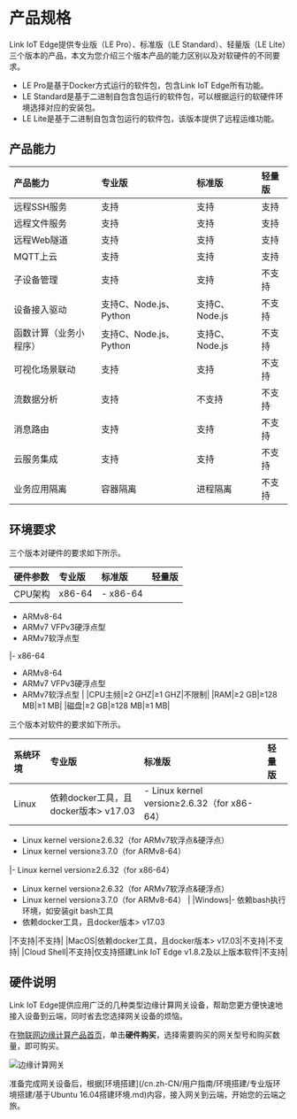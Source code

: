 # 产品规格

Link IoT Edge提供专业版（LE Pro）、标准版（LE Standard）、轻量版（LE Lite）三个版本的产品，本文为您介绍三个版本产品的能力区别以及对软硬件的不同要求。

-   LE Pro是基于Docker方式运行的软件包，包含Link IoT Edge所有功能。
-   LE Standard是基于二进制自包含包运行的软件包，可以根据运行的软硬件环境选择对应的安装包。
-   LE Lite是基于二进制自包含包运行的软件包，该版本提供了远程运维功能。

## 产品能力

|产品能力|专业版|标准版|轻量版|
|:---|:--|:--|:--|
|远程SSH服务|支持|支持|支持|
|远程文件服务|支持|支持|支持|
|远程Web隧道|支持|支持|支持|
|MQTT上云|支持|支持|支持|
|子设备管理|支持|支持|不支持|
|设备接入驱动|支持C、Node.js、Python|支持C、Node.js|不支持|
|函数计算（业务小程序）|支持C、Node.js、Python|支持C、Node.js|不支持|
|可视化场景联动|支持|支持|不支持|
|流数据分析|支持|不支持|不支持|
|消息路由|支持|支持|不支持|
|云服务集成|支持|支持|不支持|
|业务应用隔离|容器隔离|进程隔离|不支持|

## 环境要求

三个版本对硬件的要求如下所示。

|硬件参数|专业版|标准版|轻量版|
|:---|:--|:--|:--|
|CPU架构|x86-64|-   x86-64
-   ARMv8-64
-   ARMv7 VFPv3硬浮点型
-   ARMv7软浮点型

|-   x86-64
-   ARMv8-64
-   ARMv7 VFPv3硬浮点型
-   ARMv7软浮点型 |
|CPU主频|≥2 GHZ|≥1 GHZ|不限制|
|RAM|≥2 GB|≥128 MB|≥1 MB|
|磁盘|≥2 GB|≥128 MB|≥1 MB|

三个版本对软件的要求如下所示。

|系统环境|专业版|标准版|轻量版|
|:---|:--|:--|:--|
|Linux|依赖docker工具，且docker版本\> v17.03|-   Linux kernel version≥2.6.32（for x86-64）
-   Linux kernel version≥2.6.32（for ARMv7软浮点&硬浮点）
-   Linux kernel version≥3.7.0（for ARMv8-64）

|-   Linux kernel version≥2.6.32（for x86-64）
-   Linux kernel version≥2.6.32（for ARMv7软浮点&硬浮点）
-   Linux kernel version≥3.7.0（for ARMv8-64） |
|Windows|-   依赖bash执行环境，如安装git bash工具
-   依赖docker工具，且docker版本\> v17.03

|不支持|不支持|
|MacOS|依赖docker工具，且docker版本\> v17.03|不支持|不支持|
|Cloud Shell|不支持|仅支持搭建Link IoT Edge v1.8.2及以上版本软件|不支持|

## 硬件说明

Link IoT Edge提供应用广泛的几种类型边缘计算网关设备，帮助您更方便快速地接入设备到云端，同时省去您选择网关设备的烦恼。

在[物联网边缘计算产品首页](https://www.aliyun.com/product/iotedge)，单击**硬件购买**，选择需要购买的网关型号和购买数量，即可购买。

![边缘计算网关](https://static-aliyun-doc.oss-cn-hangzhou.aliyuncs.com/assets/img/zh-CN/3804734951/p51758.png)

准备完成网关设备后，根据[环境搭建](/cn.zh-CN/用户指南/环境搭建/专业版环境搭建/基于Ubuntu 16.04搭建环境.md)内容，接入网关到云端，开始您的云端之旅。

